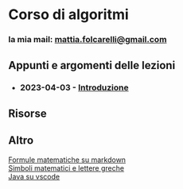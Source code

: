 # Corso di algoritmi

### la mia mail: [mattia.folcarelli@gmail.com](mailto:mattia.folcarelli@gmail.com)


## Appunti e argomenti delle lezioni
- ### 2023-04-03 - [Introduzione](2023-04-03.md)



## Risorse




## Altro

[Formule matematiche su markdown](https://docs.github.com/en/get-started/writing-on-github/working-with-advanced-formatting/writing-mathematical-expressions)  
[Simboli matematici e lettere greche](
https://www.overleaf.com/learn/latex/List_of_Greek_letters_and_math_symbols)  
[Java su vscode](https://code.visualstudio.com/docs/java/java-faq)